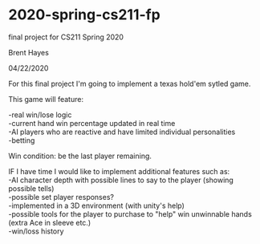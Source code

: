 # 2020-spring-cs211-fp
final project for CS211 Spring 2020

Brent Hayes  

04/22/2020  


For this final project I'm going to implement a texas hold'em sytled game.

This game will feature:  

-real win/lose logic  
-current hand win percentage updated in real time  
-AI players who are reactive and have limited individual personalities  
-betting  

Win condition: be the last player remaining.

IF I have time I would like to implement additional features such as:  
-AI character depth with possible lines to say to the player (showing possible tells)  
  -possible set player responses?  
-implemented in a 3D environment (with unity's help)  
-possible tools for the player to purchase to "help" win unwinnable hands (extra Ace in sleeve etc.)  
-win/loss history  


